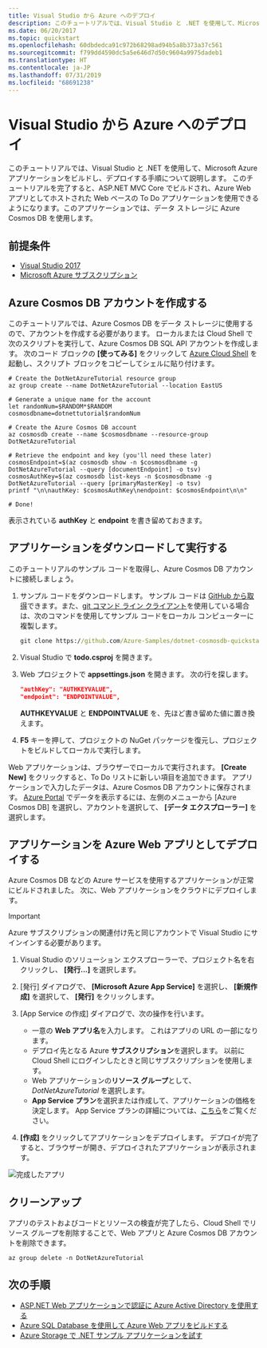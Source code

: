 ```yaml
---
title: Visual Studio から Azure へのデプロイ
description: このチュートリアルでは、Visual Studio と .NET を使用して、Microsoft Azure アプリケーションをビルドし、デプロイする手順について説明します。
ms.date: 06/20/2017
ms.topic: quickstart
ms.openlocfilehash: 60dbdedca91c972b68298ad94b5a8b373a37c561
ms.sourcegitcommit: f799dd4590dc5a5e646d7d50c9604a9975dadeb1
ms.translationtype: HT
ms.contentlocale: ja-JP
ms.lasthandoff: 07/31/2019
ms.locfileid: "68691238"
---
```

# <a name="deploy-to-azure-from-visual-studio"></a>Visual Studio から Azure へのデプロイ

このチュートリアルでは、Visual Studio と .NET を使用して、Microsoft Azure アプリケーションをビルドし、デプロイする手順について説明します。  このチュートリアルを完了すると、ASP.NET MVC Core でビルドされ、Azure Web アプリとしてホストされた Web ベースの To Do アプリケーションを使用できるようになります。このアプリケーションでは、データ ストレージに Azure Cosmos DB を使用します。

## <a name="prerequisites"></a>前提条件

* [Visual Studio 2017](https://www.visualstudio.com/downloads/)
* [Microsoft Azure サブスクリプション](https://azure.microsoft.com/free/)

## <a name="create-an-azure-cosmos-db-account"></a>Azure Cosmos DB アカウントを作成する

このチュートリアルでは、Azure Cosmos DB をデータ ストレージに使用するので、アカウントを作成する必要があります。  ローカルまたは Cloud Shell で次のスクリプトを実行して、Azure Cosmos DB SQL API アカウントを作成します。  次のコード ブロックの **[使ってみる]** をクリックして [Azure Cloud Shell](/azure/cloud-shell/) を起動し、スクリプト ブロックをコピーしてシェルに貼り付けます。

```azurecli-interactive
# Create the DotNetAzureTutorial resource group
az group create --name DotNetAzureTutorial --location EastUS

# Generate a unique name for the account
let randomNum=$RANDOM*$RANDOM
cosmosdbname=dotnettutorial$randomNum

# Create the Azure Cosmos DB account
az cosmosdb create --name $cosmosdbname --resource-group DotNetAzureTutorial

# Retrieve the endpoint and key (you'll need these later)
cosmosEndpoint=$(az cosmosdb show -n $cosmosdbname -g DotNetAzureTutorial --query [documentEndpoint] -o tsv)
cosmosAuthKey=$(az cosmosdb list-keys -n $cosmosdbname -g DotNetAzureTutorial --query [primaryMasterKey] -o tsv)
printf "\n\nauthKey: $cosmosAuthKey\nendpoint: $cosmosEndpoint\n\n"

# Done!

```

表示されている **authKey** と **endpoint** を書き留めておきます。 

## <a name="downloading-and-running-the-application"></a>アプリケーションをダウンロードして実行する

このチュートリアルのサンプル コードを取得し、Azure Cosmos DB アカウントに接続しましょう。

1. サンプル コードをダウンロードします。  サンプル コードは [GitHub から取得](https://github.com/Azure-Samples/dotnet-cosmosdb-quickstart/)できます。また、[git コマンド ライン クライアント](https://git-scm.com/)を使用している場合は、次のコマンドを使用してサンプル コードをローカル コンピューターに複製します。

    ```cmd
    git clone https://github.com/Azure-Samples/dotnet-cosmosdb-quickstart
    ```

2. Visual Studio で **todo.csproj** を開きます。

3. Web プロジェクトで **appsettings.json** を開きます。  次の行を探します。

    ```json
    "authKey": "AUTHKEYVALUE",
    "endpoint": "ENDPOINTVALUE",
    ```
    **AUTHKEYVALUE** と **ENDPOINTVALUE** を、先ほど書き留めた値に置き換えます。

4. **F5** キーを押して、プロジェクトの NuGet パッケージを復元し、プロジェクトをビルドしてローカルで実行します。

Web アプリケーションは、ブラウザーでローカルで実行されます。  **[Create New]** をクリックすると、To Do リストに新しい項目を追加できます。  アプリケーションで入力したデータは、Azure Cosmos DB アカウントに保存されます。  [Azure Portal](https://portal.azure.com) でデータを表示するには、左側のメニューから [Azure Cosmos DB] を選択し、アカウントを選択して、 **[データ エクスプローラー]** を選択します。

## <a name="deploying-the-application-as-an-azure-web-app"></a>アプリケーションを Azure Web アプリとしてデプロイする

Azure Cosmos DB などの Azure サービスを使用するアプリケーションが正常にビルドされました。  次に、Web アプリケーションをクラウドにデプロイします。

> [!IMPORTANT]
> Azure サブスクリプションの関連付け先と同じアカウントで Visual Studio にサインインする必要があります。

1. Visual Studio のソリューション エクスプローラーで、プロジェクト名を右クリックし、 **[発行...]** を選択します。

2. [発行] ダイアログで、 **[Microsoft Azure App Service]** を選択し、 **[新規作成]** を選択して、 **[発行]** をクリックします。

3. [App Service の作成] ダイアログで、次の操作を行います。

    * 一意の **Web アプリ名**を入力します。  これはアプリの URL の一部になります。
    * デプロイ先となる Azure **サブスクリプション**を選択します。  以前に Cloud Shell にログインしたときと同じサブスクリプションを使用します。
    * Web アプリケーションの**リソース グループ**として、*DotNetAzureTutorial* を選択します。
    * **App Service プラン**を選択または作成して、アプリケーションの価格を決定します。  App Service プランの詳細については、[こちら](/azure/app-service/azure-web-sites-web-hosting-plans-in-depth-overview)をご覧ください。

4. **[作成]** をクリックしてアプリケーションをデプロイします。  デプロイが完了すると、ブラウザーが開き、デプロイされたアプリケーションが表示されます。

![完成したアプリ](./media/dotnet-quickstart/todo.png)

## <a name="clean-up"></a>クリーンアップ

アプリのテストおよびコードとリソースの検査が完了したら、Cloud Shell でリソース グループを削除することで、Web アプリと Azure Cosmos DB アカウントを削除できます。

```azurecli-interactive
az group delete -n DotNetAzureTutorial
```

## <a name="next-steps"></a>次の手順

* [ASP.NET Web アプリケーションで認証に Azure Active Directory を使用する](/azure/active-directory/develop/active-directory-devquickstarts-webapp-dotnet)
* [Azure SQL Database を使用して Azure Web アプリをビルドする](/azure/app-service-web/web-sites-dotnet-get-started)
* [Azure Storage で .NET サンプル アプリケーションを試す](/azure/storage/storage-samples-dotnet)


